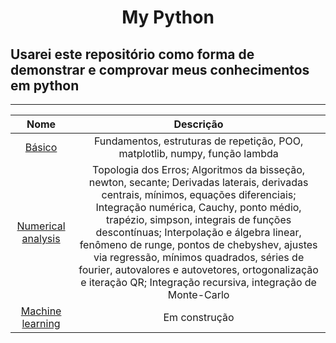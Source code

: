 <h1 style="text-align: center;">
    My Python
</h1>

## Usarei este repositório como forma de demonstrar e comprovar meus conhecimentos em **python**

----

Nome | Descrição
:---------: | :------:
[Básico](youtube.com)| Fundamentos, estruturas de repetição, POO, matplotlib, numpy, função lambda
[Numerical analysis](youtube.com)| Topologia dos Erros; Algoritmos da bisseção, newton, secante; Derivadas laterais, derivadas centrais, mínimos, equações diferenciais; Integração numérica, Cauchy, ponto médio, trapézio, simpson, integrais de funções descontínuas; Interpolação e álgebra linear, fenômeno de runge, pontos de chebyshev, ajustes via regressão, mínimos quadrados, séries de fourier, autovalores e autovetores, ortogonalização e iteração QR; Integração recursiva, integração de Monte-Carlo
[Machine learning](youtube.com)| Em construção
